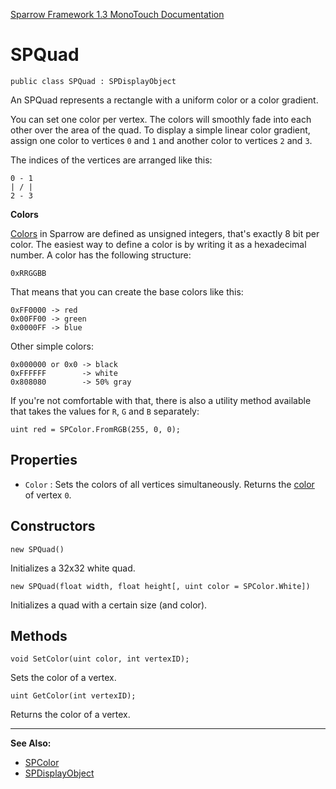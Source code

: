 [Sparrow Framework 1.3 MonoTouch Documentation](../index.md) 
# SPQuad

	public class SPQuad : SPDisplayObject

An SPQuad represents a rectangle with a uniform color or a color gradient. 
 
You can set one color per vertex. The colors will smoothly fade into each other over the area of the quad. To display a simple linear color gradient, assign one color to vertices `0` and `1` and 
another color to vertices `2` and `3`.
 
The indices of the vertices are arranged like this:
 
	0 - 1
	| / |
	2 - 3
 
**Colors**
 
[Colors](SPColor.md) in Sparrow are defined as unsigned integers, that's exactly 8 bit per color. The easiest way to define a color is by writing it as a hexadecimal number. A color has the following structure:
 
	0xRRGGBB
 
That means that you can create the base colors like this:
 
	0xFF0000 -> red
 	0x00FF00 -> green
 	0x0000FF -> blue
 
Other simple colors:
 
	0x000000 or 0x0 -> black
	0xFFFFFF        -> white
	0x808080        -> 50% gray
 
If you're not comfortable with that, there is also a utility method available that takes the values for `R`, `G` and `B` separately:
 
	uint red = SPColor.FromRGB(255, 0, 0);

## Properties

 - `Color` : Sets the colors of all vertices simultaneously. Returns the [color](SPCOlor.md) of vertex `0`.	

## Constructors

	new SPQuad()

Initializes a 32x32 white quad.

	new SPQuad(float width, float height[, uint color = SPColor.White])

Initializes a quad with a certain size (and color).

## Methods

	void SetColor(uint color, int vertexID);
		
Sets the color of a vertex.
		
	uint GetColor(int vertexID);

Returns the color of a vertex.

---

**See Also:**

 - [SPColor](SPColor.md)
 - [SPDisplayObject](SPDisplayObject.md)
